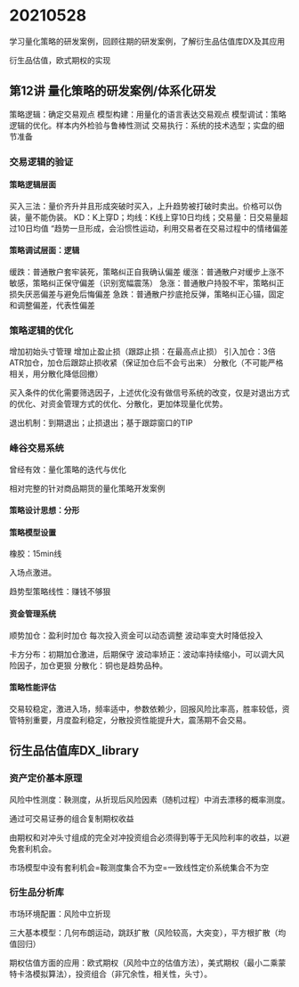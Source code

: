 # 20210528

学习量化策略的研发案例，回顾往期的研发案例，了解衍生品估值库DX及其应用

衍生品估值，欧式期权的实现

## 第12讲 量化策略的研发案例/体系化研发

策略逻辑：确定交易观点
模型构建：用量化的语言表达交易观点
模型调试：策略逻辑的优化。样本内外检验与鲁棒性测试
交易执行：系统的技术选型；实盘的细节准备

### 交易逻辑的验证

#### 策略逻辑层面

买入三法：量价齐升并且形成突破时买入，上升趋势被打破时卖出。价格可以伪装，量不能伪装。
KD：K上穿D；均线：K线上穿10日均线；交易量：日交易量超过10日均值
“趋势一旦形成，会沿惯性运动，利用交易者在交易过程中的情绪偏差

#### 策略调试层面：逻辑

缓跌：普通散户套牢装死，策略纠正自我确认偏差
缓涨：普通散户对缓步上涨不敏感，策略纠正保守偏差（识别宽幅震荡）
急涨：普通散户持股不牢，策略纠正损失厌恶偏差与避免后悔偏差
急跌：普通散户抄底抢反弹，策略纠正心锚，固定和调整偏差，代表性偏差

### 策略逻辑的优化

增加初始头寸管理
增加止盈止损（跟踪止损：在最高点止损）
引入加仓：3倍ATR加仓，加仓后跟踪止损收紧（保证加仓后不会亏出来）
分散化（不可能严格相关，用分散化降低回撤）

买入条件的优化需要筛选因子，上述优化没有做信号系统的改变，仅是对退出方式的优化、对资金管理方式的优化、分散化，更加体现量化优势。

退出机制：到期退出；止损退出；基于跟踪窗口的TIP

### 峰谷交易系统

曾经有效：量化策略的迭代与优化

相对完整的针对商品期货的量化策略开发案例

#### 策略设计思想：分形

#### 策略模型设置

橡胶：15min线

入场点激进。

趋势型策略线性：赚钱不够狠

#### 资金管理系统

顺势加仓：盈利时加仓
每次投入资金可以动态调整
波动率变大时降低投入

卡方分布：初期加仓激进，后期保守
波动率矫正：波动率持续缩小，可以调大风险因子，加仓更狠
分散化：铜也是趋势品种。

#### 策略性能评估

交易较稳定，激进入场，频率适中，参数依赖少，回报风险比率高，胜率较低，资管特别重要，月度盈利稳定，分散投资性能提升大，震荡期不会交易。

## 衍生品估值库DX_library

### 资产定价基本原理

风险中性测度：鞅测度，从折现后风险因素（随机过程）中消去漂移的概率测度。

通过可交易证券的组合复制期权收益

由期权和对冲头寸组成的完全对冲投资组合必须得到等于无风险利率的收益，以避免套利机会。

市场模型中没有套利机会=鞍测度集合不为空=一致线性定价系统集合不为空

### 衍生品分析库

市场环境配置：风险中立折现

三大基本模型：几何布朗运动，跳跃扩散（风险较高，大突变），平方根扩散（均值回归）

期权估值方面的应用：欧式期权（风险中立的估值方法），美式期权（最小二乘蒙特卡洛模拟算法），投资组合（非冗余性，相关性，头寸）。